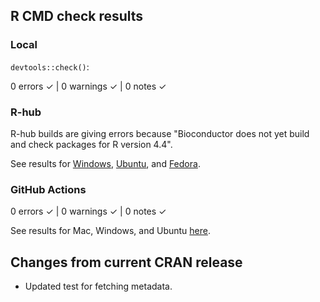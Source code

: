 ## R CMD check results

### Local

`devtools::check()`:

  0 errors ✓ | 0 warnings ✓ | 0 notes ✓

### R-hub

R-hub builds are giving errors because "Bioconductor does not yet build and check packages for R version 4.4".

See results for [Windows](https://builder.r-hub.io/status/seeker_1.1.2.tar.gz-b947749bddf04a2f9e3eedae123ad06c), [Ubuntu](https://builder.r-hub.io/status/seeker_1.1.2.tar.gz-cde3e0f6b45d46a5a965f920c3913f71), and [Fedora](https://builder.r-hub.io/status/seeker_1.1.2.tar.gz-3e7cd94dcae34988885a5351f2b3ab16).

### GitHub Actions

  0 errors ✓ | 0 warnings ✓ | 0 notes ✓

See results for Mac, Windows, and Ubuntu [here](https://github.com/hugheylab/seeker/actions/runs/4894781116).

## Changes from current CRAN release

* Updated test for fetching metadata.
